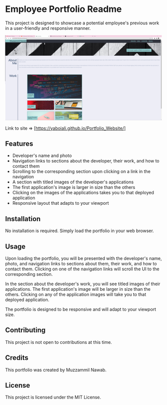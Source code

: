 # Employee Portfolio Readme

This project is designed to showcase a potential employee's previous work in a user-friendly and responsive manner.

![Employee Portfolio screenshot](/assets/images/portfolioSS.png)

 Link to site => [https://yaboiali.github.io/Portfolio_Website/]

## Features

- Developer's name and photo
- Navigation links to sections about the developer, their work, and how to contact them
- Scrolling to the corresponding section upon clicking on a link in the navigation
- A section with titled images of the developer's applications
- The first application's image is larger in size than the others
- Clicking on the images of the applications takes you to that deployed application
- Responsive layout that adapts to your viewport

## Installation

No installation is required. Simply load the portfolio in your web browser.

## Usage

Upon loading the portfolio, you will be presented with the developer's name, photo, and navigation links to sections about them, their work, and how to contact them. Clicking on one of the navigation links will scroll the UI to the corresponding section.

In the section about the developer's work, you will see titled images of their applications. The first application's image will be larger in size than the others. Clicking on any of the application images will take you to that deployed application.

The portfolio is designed to be responsive and will adapt to your viewport size.

## Contributing

This project is not open to contributions at this time.

## Credits

This portfolio was created by Muzzammil Nawab.

## License

This project is licensed under the MIT License.
